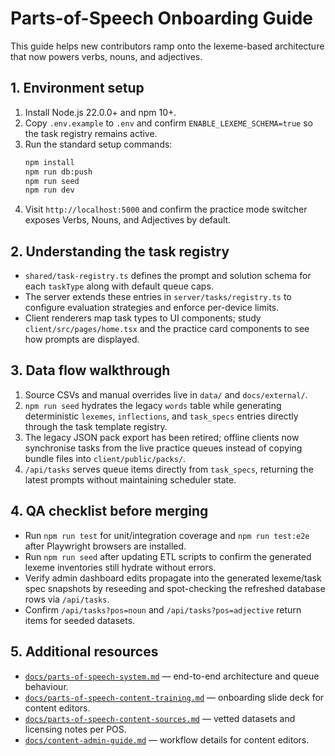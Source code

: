 # Parts-of-Speech Onboarding Guide

This guide helps new contributors ramp onto the lexeme-based architecture that now powers verbs, nouns, and adjectives.

## 1. Environment setup
1. Install Node.js 22.0.0+ and npm 10+.
2. Copy `.env.example` to `.env` and confirm `ENABLE_LEXEME_SCHEMA=true` so the task registry remains active.
3. Run the standard setup commands:
   ```bash
   npm install
   npm run db:push
   npm run seed
   npm run dev
   ```
4. Visit `http://localhost:5000` and confirm the practice mode switcher exposes Verbs, Nouns, and Adjectives by default.

## 2. Understanding the task registry
- `shared/task-registry.ts` defines the prompt and solution schema for each `taskType` along with default queue caps.
- The server extends these entries in `server/tasks/registry.ts` to configure evaluation strategies and enforce per-device limits.
- Client renderers map task types to UI components; study `client/src/pages/home.tsx` and the practice card components to see how prompts are displayed.

## 3. Data flow walkthrough
1. Source CSVs and manual overrides live in `data/` and `docs/external/`.
2. `npm run seed` hydrates the legacy `words` table while generating deterministic `lexemes`, `inflections`, and `task_specs` entries directly through the task template registry.
3. The legacy JSON pack export has been retired; offline clients now synchronise tasks from the live practice queues instead of copying bundle files into `client/public/packs/`.
4. `/api/tasks` serves queue items directly from `task_specs`, returning the latest prompts without maintaining scheduler state.

## 4. QA checklist before merging
- Run `npm run test` for unit/integration coverage and `npm run test:e2e` after Playwright browsers are installed.
- Run `npm run seed` after updating ETL scripts to confirm the generated lexeme inventories still hydrate without errors.
- Verify admin dashboard edits propagate into the generated lexeme/task spec snapshots by reseeding and spot-checking the refreshed database rows via `/api/tasks`.
- Confirm `/api/tasks?pos=noun` and `/api/tasks?pos=adjective` return items for seeded datasets.

## 5. Additional resources
- [`docs/parts-of-speech-system.md`](./parts-of-speech-system.md) — end-to-end architecture and queue behaviour.
- [`docs/parts-of-speech-content-training.md`](./parts-of-speech-content-training.md) — onboarding slide deck for content editors.
- [`docs/parts-of-speech-content-sources.md`](./parts-of-speech-content-sources.md) — vetted datasets and licensing notes per POS.
- [`docs/content-admin-guide.md`](./content-admin-guide.md) — workflow details for content editors.
